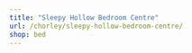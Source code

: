 ```yaml
---
title: "Sleepy Hollow Bedroom Centre"
url: /chorley/sleepy-hollow-bedroom-centre/
shop: bed
---
```


